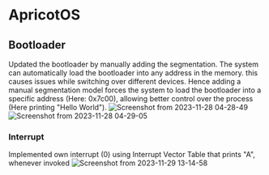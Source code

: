 # ApricotOS

## Bootloader
Updated the bootloader by manually adding the segmentation. The system can automatically load the bootloader into any address in the memory. this causes issues while switching over different devices.
Hence adding a manual segmentation model forces the system to load the bootloader into a specific address (Here: 0x7c00), allowing better control over the process (Here printing "Hello World").
![Screenshot from 2023-11-28 04-28-49](https://github.com/abid-sayyad/ApricotOS/assets/49099853/ad4777c8-b360-4af9-a4bc-830c06bb16c6)
![Screenshot from 2023-11-28 04-29-05](https://github.com/abid-sayyad/ApricotOS/assets/49099853/33f11404-528e-4502-a99c-95f8e9513441)

### Interrupt
Implemented own interrupt (0) using Interrupt Vector Table that prints "A", whenever invoked
![Screenshot from 2023-11-29 13-14-58](https://github.com/abid-sayyad/ApricotOS/assets/49099853/3a0e11a5-2286-4330-ac6a-b95b6add951f)
